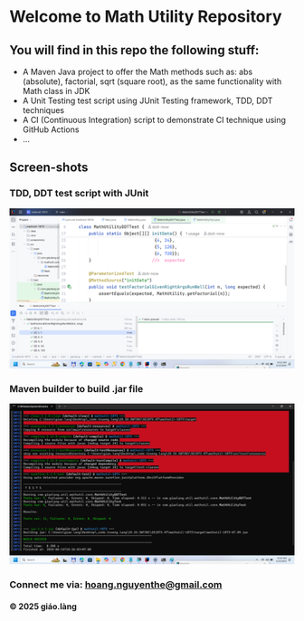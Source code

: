 # Welcome to Math Utility Repository

## You will find in this repo the following stuff:

* A Maven Java project to offer the Math methods such as: abs (absolute), factorial, sqrt (square root), as the same functionality with Math class in JDK
* A Unit Testing test script using JUnit Testing framework, TDD, DDT techniques
* A CI (Continuous Integration) script to demonstrate CI technique using GitHub Actions
* ...

## Screen-shots

### TDD, DDT test script with JUnit
![TDD, DDT with JUnit](https://github.com/doit-now/mathutil-1873/blob/main/screenshots/JUnit%20with%20TDD%20DDT.png)

### Maven builder to build .jar file
![Maven builder](https://github.com/doit-now/mathutil-1873/blob/main/screenshots/Maven%20Builder.png)

### Connect me via: hoang.nguyenthe@gmail.com

#### &#169; 2025 giáo.làng

  